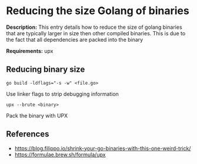 # Reducing the size Golang of binaries

**Description:** This entry details how to reduce the size of golang binaries that are typically larger in size then other compiled binaries. This is due to the fact that all dependencies are packed into the binary

**Requirements:** upx

## Reducing binary size

```go build -ldflags="-s -w" <file.go>```

Use linker flags to strip debugging information

```upx --brute <binary>```

Pack the binary with UPX

## References
* https://blog.filippo.io/shrink-your-go-binaries-with-this-one-weird-trick/
* https://formulae.brew.sh/formula/upx
